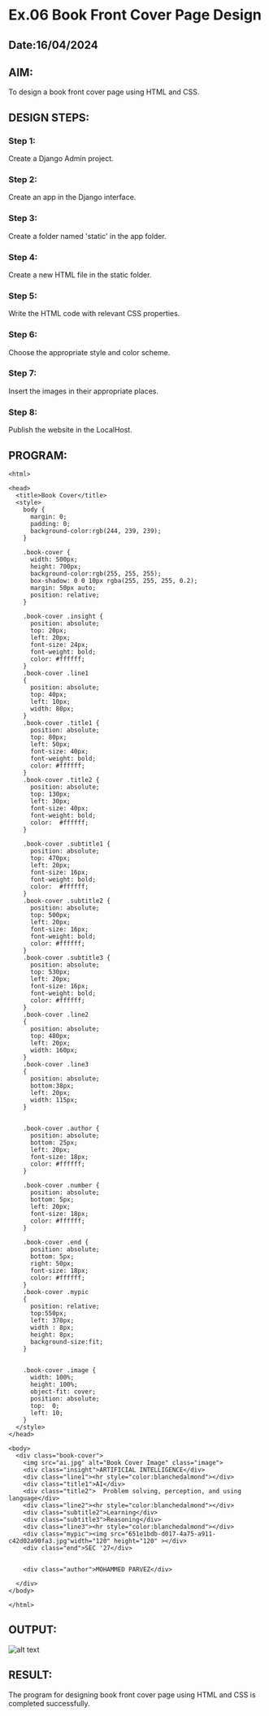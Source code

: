 # Ex.06 Book Front Cover Page Design
## Date:16/04/2024

## AIM:
To design a book front cover page using HTML and CSS.

## DESIGN STEPS:

### Step 1:
Create a Django Admin project.

### Step 2:
Create an app in the Django interface.

### Step 3:
Create a folder named 'static' in the app folder.

### Step 4:
Create a new HTML file in the static folder.

### Step 5:
Write the HTML code with relevant CSS properties.

### Step 6:
Choose the appropriate style and color scheme.

### Step 7:
Insert the images in their appropriate places.

### Step 8:
Publish the website in the LocalHost.

## PROGRAM:
```
<html>

<head>
  <title>Book Cover</title>
  <style>
    body {
      margin: 0;
      padding: 0;
      background-color:rgb(244, 239, 239);
    }

    .book-cover {
      width: 500px;
      height: 700px;
      background-color:rgb(255, 255, 255);
      box-shadow: 0 0 10px rgba(255, 255, 255, 0.2);
      margin: 50px auto;
      position: relative;
    }
    
    .book-cover .insight {
      position: absolute;
      top: 20px;
      left: 20px;
      font-size: 24px;
      font-weight: bold;
      color: #ffffff;
    }
    .book-cover .line1
    {
      position: absolute;
      top: 40px;
      left: 10px;
      width: 80px;
    }
    .book-cover .title1 {
      position: absolute;
      top: 80px;
      left: 50px;
      font-size: 40px;
      font-weight: bold;
      color: #ffffff;
    }
    .book-cover .title2 {
      position: absolute;
      top: 130px;
      left: 30px;
      font-size: 40px;
      font-weight: bold;
      color:  #ffffff;
    }

    .book-cover .subtitle1 {
      position: absolute;
      top: 470px;
      left: 20px;
      font-size: 16px;
      font-weight: bold;
      color:  #ffffff;
    }
    .book-cover .subtitle2 {
      position: absolute;
      top: 500px;
      left: 20px;
      font-size: 16px;
      font-weight: bold;
      color: #ffffff;
    }
    .book-cover .subtitle3 {
      position: absolute;
      top: 530px;
      left: 20px;
      font-size: 16px;
      font-weight: bold;
      color: #ffffff;
    }
    .book-cover .line2
    {
      position: absolute;
      top: 480px;
      left: 20px;
      width: 160px;
    }
    .book-cover .line3
    {
      position: absolute;
      bottom:38px;
      left: 20px;
      width: 115px;
    }


    .book-cover .author {
      position: absolute;
      bottom: 25px;
      left: 20px;
      font-size: 18px;
      color: #ffffff;
    }

    .book-cover .number {
      position: absolute;
      bottom: 5px;
      left: 20px;
      font-size: 18px;
      color: #ffffff;
    }

    .book-cover .end {
      position: absolute;
      bottom: 5px;
      right: 50px;
      font-size: 18px;
      color: #ffffff;
    }
    .book-cover .mypic
    {
      position: relative;
      top:550px;
      left: 370px;
      width : 8px;
      height: 8px;
      background-size:fit;
    }


    .book-cover .image {
      width: 100%;
      height: 100%;
      object-fit: cover;
      position: absolute;
      top:  0;
      left: 10;
    }
  </style>
</head>

<body>
  <div class="book-cover">
    <img src="ai.jpg" alt="Book Cover Image" class="image">
    <div class="insight">ARTIFICIAL INTELLIGENCE</div>
    <div class="line1"><hr style="color:blanchedalmond"></div>
    <div class="title1">AI</div>
    <div class="title2">  Problem solving, perception, and using language</div>
    <div class="line2"><hr style="color:blanchedalmond"></div>
    <div class="subtitle2">Learning</div>
    <div class="subtitle3">Reasoning</div>
    <div class="line3"><hr style="color:blanchedalmond"></div>
    <div class="mypic"><img src="651e1bdb-d017-4a75-a911-c42d02a90fa3.jpg"width="120" height="120" ></div>
    <div class="end">SEC '27</div>
   

    <div class="author">MOHAMMED PARVEZ</div>

  </div>
</body>

</html>
```
## OUTPUT:
![alt text](<Screenshot 2024-04-16 200231.png>)

## RESULT:
The program for designing book front cover page using HTML and CSS is completed successfully.
